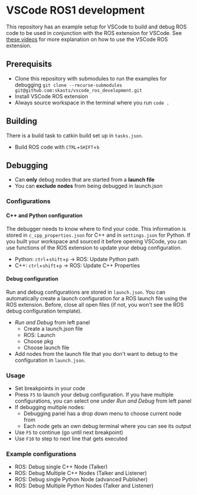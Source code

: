 # VSCode ROS1 development
This repository has an example setup for VSCode to build and debug ROS code to be used in conjunction with the ROS extension for VSCode. See [these videos](https://www.youtube.com/watch?v=PBbEhRf8QjE&list=PL2dJBq8ig-vihvDVw-D5zAYOArTMIX0FA) for more explanation on how to use the VSCode ROS extension.

## Prerequisits
- Clone this repository with submodules to run the examples for debugging `git clone --recurse-submodules git@github.com:skasts/vscode_ros_development.git`
- Install VSCode ROS extension
- Always source workspace in the terminal where you run `code .`

## Building 
There is a build task to catkin build set up in `tasks.json`. 
- Build ROS code with `CTRL`+`SHIFT`+`b`

## Debugging
- Can **only** debug nodes that are started from a **launch file**
- You can **exclude nodes** from being debugged in launch.json

### Configurations

#### C++ and Python configuration
The debugger needs to know where to find your code. This information is stored in `c_cpp_properties.json` for C++ and in `settings.json` for Python. If you built your workspace and sourced it before opening VSCode, you can use functions of the ROS extension to update your debug configuration.
- Python: `ctrl`+`shift`+`p` -> ROS: Update Python path
- C++: `ctrl`+`shift`+`p` -> ROS: Update C++ Properties

#### Debug configuration
Run and debug configurations are stored in `launch.json`. You can automatically create a launch configuration for a ROS launch file using the ROS extension. Before, close all open files (if not, you won't see the ROS debug configuration template).
- *Run and Debug* from left panel
  - Create a launch.json file
  - ROS: Launch
  - Choose pkg
  - Choose launch file
- Add nodes from the launch file that you don't want to debug to the configuration in `launch.json`.

### Usage
- Set breakpoints in your code
- Press `F5` to launch your debug configuration. If you have multiple configurations, you can select one under *Run and Debug* from left panel
- If debugging multiple nodes: 
  - Debugging panel has a drop down menu to choose current node from
  - Each node gets an own debug terminal where you can see its output
- Use `F5` to continue (go until next breakpoint)
- Use `F10` to step to next line that gets executed

### Example configurations
- ROS: Debug single C++ Node (Talker)
- ROS: Debug Multiple C++ Nodes (Talker and Listener)
- ROS: Debug single Python Node (advanced Publisher)
- ROS: Debug Multiple Python Nodes (Talker and Listener)